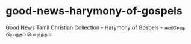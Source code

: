 # good-news-harymony-of-gospels
Good News Tamil Christian Collection - Harymony of Gospels - சுவிசேஷ பிரபந்தப் பொருத்தம்
